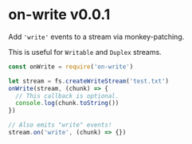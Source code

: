 # on-write v0.0.1

Add `'write'` events to a stream via monkey-patching.

This is useful for `Writable` and `Duplex` streams.

```js
const onWrite = require('on-write')

let stream = fs.createWriteStream('test.txt')
onWrite(stream, (chunk) => {
  // This callback is optional.
  console.log(chunk.toString())
})

// Also emits "write" events!
stream.on('write', (chunk) => {})
```

